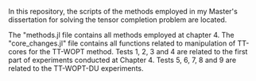 In this repository, the scripts of the methods employed in my Master's dissertation for solving the tensor completion problem are located.

The "methods.jl file contains all methods employed at chapter 4.
The "core_changes.jl" file contains all functions related to manipulation of TT-cores for the TT-WOPT method.
Tests 1, 2, 3 and 4 are related to the first part of experiments conducted at Chapter 4.
Tests 5, 6, 7, 8 and 9 are related to the TT-WOPT-DU experiments.
